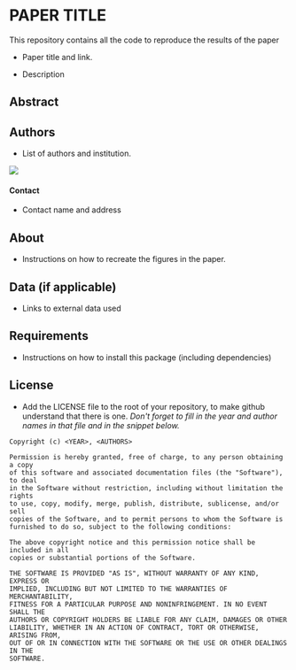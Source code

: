 # PAPER TITLE 

This repository contains all the code to reproduce the results of the paper

* Paper title and link. 

* Description

## Abstract

## Authors

* List of authors and institution. 

<img src="http://lcav.epfl.ch/files/content/sites/lcav/files/images/Home/LCAV_anim_200.gif">


#### Contact

* Contact name and address

## About 

* Instructions on how to recreate the figures in the paper. 

## Data (if applicable)

* Links to external data used

## Requirements

* Instructions on how to install this package (including dependencies) 

## License

* Add the LICENSE file to the root of your repository, to make github understand that there is one. *Don't forget to fill in the year and author names in that file and in the snippet below.* 

```
Copyright (c) <YEAR>, <AUTHORS> 

Permission is hereby granted, free of charge, to any person obtaining a copy
of this software and associated documentation files (the "Software"), to deal
in the Software without restriction, including without limitation the rights
to use, copy, modify, merge, publish, distribute, sublicense, and/or sell
copies of the Software, and to permit persons to whom the Software is
furnished to do so, subject to the following conditions:

The above copyright notice and this permission notice shall be included in all
copies or substantial portions of the Software.
    
THE SOFTWARE IS PROVIDED "AS IS", WITHOUT WARRANTY OF ANY KIND, EXPRESS OR
IMPLIED, INCLUDING BUT NOT LIMITED TO THE WARRANTIES OF MERCHANTABILITY,
FITNESS FOR A PARTICULAR PURPOSE AND NONINFRINGEMENT. IN NO EVENT SHALL THE
AUTHORS OR COPYRIGHT HOLDERS BE LIABLE FOR ANY CLAIM, DAMAGES OR OTHER
LIABILITY, WHETHER IN AN ACTION OF CONTRACT, TORT OR OTHERWISE, ARISING FROM,
OUT OF OR IN CONNECTION WITH THE SOFTWARE OR THE USE OR OTHER DEALINGS IN THE
SOFTWARE.
```
